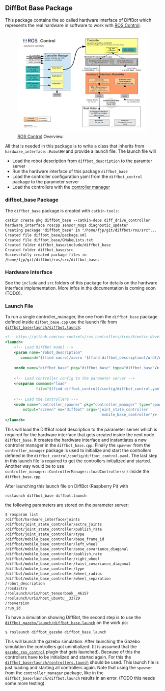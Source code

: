 ## DiffBot Base Package

This package contains the so called hardware interface of DiffBot which represents the real hardware in software to work with 
[ROS Control](http://wiki.ros.org/ros_control). 

<figure>
    <a href="resources/ros_control_overview.png"><img src="resources/ros_control_overview.png"></a>
    <figcaption><a href="http://wiki.ros.org/ros_control#Overview" title="ROS Control">ROS Control</a> Overview.</figcaption>
</figure>

All that is needed in this package is to write a class that inherits from `hardware_interface::RobotHW` and provide a launch
file. The launch file will 

- Load the robot description from `diffbot_description` to the paramter server
- Run the hardware interface of this package `diffbot_base`
- Load the controller configuration yaml from the `diffbot_control` package to the parameter server
- Load the controllers with the [controller manager](http://wiki.ros.org/controller_manager?distro=noetic)

### diffbot_base Package

The `diffbot_base` package is created with `catkin-tools`:

```console
catkin create pkg diffbot_base --catkin-deps diff_drive_controller hardware_interface roscpp sensor_msgs diagnostic_updater                      
Creating package "diffbot_base" in "/home/fjp/git/diffbot/ros/src"...
Created file diffbot_base/package.xml
Created file diffbot_base/CMakeLists.txt
Created folder diffbot_base/include/diffbot_base
Created folder diffbot_base/src
Successfully created package files in /home/fjp/git/diffbot/ros/src/diffbot_base.
```

### Hardware Interface

See the `include` and `src` folders of this package for details on the hardware interface implementation.
More infos in the documentation is coming soon (TODO).


### Launch File

To run a single controller_manager, the one from the `diffbot_base` package defined inside `difbot_base.cpp` use the 
launch file from [`diffbot_base/launch/diffbot.launch`](https://github.com/fjp/diffbot/blob/master/ros/src/diffbot_base/launch/diffbot.launch):

```xml
<!-- https://github.com/ros-controls/ros_controllers/tree/kinetic-devel/diff_drive_controller/test -->
<launch>
    <!-- Load DiffBot model -->
    <param name="robot_description"
	   command="$(find xacro)/xacro '$(find diffbot_description)/urdf/diffbot.xacro'"/>

    <node name="diffbot_base" pkg="diffbot_base" type="diffbot_base"/>

    <!-- Load controller config to the parameter server -->
    <rosparam command="load" 
              file="$(find diffbot_control)/config/diffbot_control.yaml"/>

    <!-- Load the controllers -->
    <node name="controller_spawner" pkg="controller_manager" type="spawner" respawn="false"
        output="screen" ns="diffbot" args="joint_state_controller
                                            mobile_base_controller"/>
</launch>
```

This will load the DiffBot robot description to the parameter server which is required  for the hardware interface that gets created inside the next
node `diffbot_base`. It creates the hardware interface and instantiates a new controller manager in the `diffbot_base.cpp`.
Finally the `spawner` from the `controller_manager` package is used to initialize and start the controllers defined in the `diffbot_control/config/diffbot_control.yaml`. The last step in this launch file is required to get the controllers initialized and started.
Another way would be to use `controller_manager::ControllerManager::loadControllers()` inside the `diffbot_base.cpp`.


After launching this launch file on DiffBot (Raspberry Pi) with 

```console
roslaunch diffbot_base diffbot.launch
```

the following parameters are stored on the parameter server:

```console
$ rosparam list
/diffbot/hardware_interface/joints
/diffbot/joint_state_controller/extra_joints
/diffbot/joint_state_controller/publish_rate
/diffbot/joint_state_controller/type
/diffbot/mobile_base_controller/base_frame_id
/diffbot/mobile_base_controller/left_wheel
/diffbot/mobile_base_controller/pose_covariance_diagonal
/diffbot/mobile_base_controller/publish_rate
/diffbot/mobile_base_controller/right_wheel
/diffbot/mobile_base_controller/twist_covariance_diagonal
/diffbot/mobile_base_controller/type
/diffbot/mobile_base_controller/wheel_radius
/diffbot/mobile_base_controller/wheel_separation
/robot_description
/rosdistro
/roslaunch/uris/host_tensorbook__46157
/roslaunch/uris/host_ubuntu__33729
/rosversion
/run_id
```

To have a simulation showing DiffBot, the second step is to use the [`diffbot_gazebo/launch/diffbot_base.launch`](https://github.com/fjp/diffbot/blob/master/ros/src/diffbot_gazebo/launch/diffbot_base.launch) on the work pc:

```console
$ roslaunch diffbot_gazebo diffbot_base.launch
```

This will launch the gazebo simulation. After launching the Gazebo simulation the controllers got uninitialized.
(It is assumed that the [`gazebo_ros_control`](https://github.com/ros-simulation/gazebo_ros_pkgs/tree/kinetic-devel/gazebo_ros_control) plugin that gets launched). Because of this the controllers have to be initialized and started again. For this the [`diffbot_base/launch/controllers.launch`](https://github.com/fjp/diffbot/blob/master/ros/src/diffbot_base/launch/controllers.launch) should be used.
This launch file is just loading and starting all controllers again. Note that using the `spawner` from the `controller_manager` package, like in the `diffbot_base/launch/diffbot.launch` results in an error. (TODO this needs some more testing).
